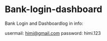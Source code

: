 # Bank-login-dashboard

Bank Login and Dashboardlog in info:

usermail: himi@gmail.com
password: himi.123
